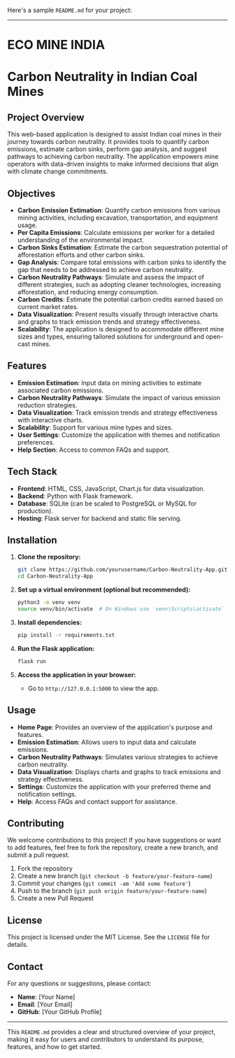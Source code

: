 Here's a sample `README.md` for your project:

---
# **ECO MINE INDIA**
# **Carbon Neutrality in Indian Coal Mines**

## **Project Overview**

This web-based application is designed to assist Indian coal mines in their journey towards carbon neutrality. It provides tools to quantify carbon emissions, estimate carbon sinks, perform gap analysis, and suggest pathways to achieving carbon neutrality. The application empowers mine operators with data-driven insights to make informed decisions that align with climate change commitments.

## **Objectives**

- **Carbon Emission Estimation**: Quantify carbon emissions from various mining activities, including excavation, transportation, and equipment usage.
- **Per Capita Emissions**: Calculate emissions per worker for a detailed understanding of the environmental impact.
- **Carbon Sinks Estimation**: Estimate the carbon sequestration potential of afforestation efforts and other carbon sinks.
- **Gap Analysis**: Compare total emissions with carbon sinks to identify the gap that needs to be addressed to achieve carbon neutrality.
- **Carbon Neutrality Pathways**: Simulate and assess the impact of different strategies, such as adopting cleaner technologies, increasing afforestation, and reducing energy consumption.
- **Carbon Credits**: Estimate the potential carbon credits earned based on current market rates.
- **Data Visualization**: Present results visually through interactive charts and graphs to track emission trends and strategy effectiveness.
- **Scalability**: The application is designed to accommodate different mine sizes and types, ensuring tailored solutions for underground and open-cast mines.

## **Features**

- **Emission Estimation**: Input data on mining activities to estimate associated carbon emissions.
- **Carbon Neutrality Pathways**: Simulate the impact of various emission reduction strategies.
- **Data Visualization**: Track emission trends and strategy effectiveness with interactive charts.
- **Scalability**: Support for various mine types and sizes.
- **User Settings**: Customize the application with themes and notification preferences.
- **Help Section**: Access to common FAQs and support.

## **Tech Stack**

- **Frontend**: HTML, CSS, JavaScript, Chart.js for data visualization.
- **Backend**: Python with Flask framework.
- **Database**: SQLite (can be scaled to PostgreSQL or MySQL for production).
- **Hosting**: Flask server for backend and static file serving.

## **Installation**

1. **Clone the repository:**
    ```bash
    git clone https://github.com/yourusername/Carbon-Neutrality-App.git
    cd Carbon-Neutrality-App
    ```

2. **Set up a virtual environment (optional but recommended):**
    ```bash
    python3 -m venv venv
    source venv/bin/activate  # On Windows use `venv\Scripts\activate`
    ```

3. **Install dependencies:**
    ```bash
    pip install -r requirements.txt
    ```

4. **Run the Flask application:**
    ```bash
    flask run
    ```

5. **Access the application in your browser:**
    - Go to `http://127.0.0.1:5000` to view the app.

## **Usage**

- **Home Page**: Provides an overview of the application's purpose and features.
- **Emission Estimation**: Allows users to input data and calculate emissions.
- **Carbon Neutrality Pathways**: Simulates various strategies to achieve carbon neutrality.
- **Data Visualization**: Displays charts and graphs to track emissions and strategy effectiveness.
- **Settings**: Customize the application with your preferred theme and notification settings.
- **Help**: Access FAQs and contact support for assistance.

## **Contributing**

We welcome contributions to this project! If you have suggestions or want to add features, feel free to fork the repository, create a new branch, and submit a pull request.

1. Fork the repository
2. Create a new branch (`git checkout -b feature/your-feature-name`)
3. Commit your changes (`git commit -am 'Add some feature'`)
4. Push to the branch (`git push origin feature/your-feature-name`)
5. Create a new Pull Request

## **License**

This project is licensed under the MIT License. See the `LICENSE` file for details.

## **Contact**

For any questions or suggestions, please contact:
- **Name**: [Your Name]
- **Email**: [Your Email]
- **GitHub**: [Your GitHub Profile]

---

This `README.md` provides a clear and structured overview of your project, making it easy for users and contributors to understand its purpose, features, and how to get started.
